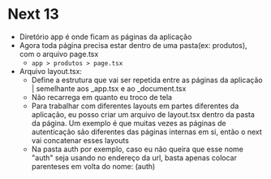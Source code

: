 # Next 13

- Diretório app é onde ficam as páginas da aplicação
- Agora toda página precisa estar dentro de uma pasta(ex: produtos), com o arquivo page.tsx
  - `app > produtos > page.tsx`
- Arquivo layout.tsx:
  - Define a estrutura que vai ser repetida entre as páginas da aplicação | semelhante aos \_app.tsx e ao \_document.tsx
  - Não recarrega em quanto eu troco de tela
  - Para trabalhar com diferentes layouts em partes diferentes da aplicação, eu posso criar um arquivo de layout.tsx
    dentro da pasta da página. Um exemplo é que muitas vezes as páginas de autenticação são diferentes das páginas
    internas em si, então o next vai concatenar esses layouts
  - Na pasta auth por exemplo, caso eu não queira que esse nome "auth" seja usando no endereço da url, basta apenas
    colocar parenteses em volta do nome: (auth)

<!--00:19:22 -->
